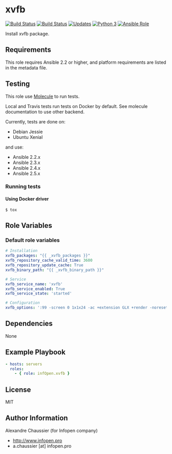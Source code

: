 # xvfb

[![Build Status](https://img.shields.io/travis/infOpen/ansible-role-xvfb/master.svg?label=travis_master)](https://travis-ci.org/infOpen/ansible-role-xvfb)
[![Build Status](https://img.shields.io/travis/infOpen/ansible-role-xvfb/develop.svg?label=travis_develop)](https://travis-ci.org/infOpen/ansible-role-xvfb)
[![Updates](https://pyup.io/repos/github/infOpen/ansible-role-xvfb/shield.svg)](https://pyup.io/repos/github/infOpen/ansible-role-xvfb/)
[![Python 3](https://pyup.io/repos/github/infOpen/ansible-role-xvfb/python-3-shield.svg)](https://pyup.io/repos/github/infOpen/ansible-role-xvfb/)
[![Ansible Role](https://img.shields.io/ansible/role/24830.svg)](https://galaxy.ansible.com/infOpen/xvfb/)

Install xvfb package.

## Requirements

This role requires Ansible 2.2 or higher,
and platform requirements are listed in the metadata file.

## Testing

This role use [Molecule](https://github.com/metacloud/molecule/) to run tests.

Local and Travis tests run tests on Docker by default.
See molecule documentation to use other backend.

Currently, tests are done on:
- Debian Jessie
- Ubuntu Xenial

and use:
- Ansible 2.2.x
- Ansible 2.3.x
- Ansible 2.4.x
- Ansible 2.5.x

### Running tests

#### Using Docker driver

```
$ tox
```

## Role Variables

### Default role variables

``` yaml
# Installation
xvfb_packages: "{{ _xvfb_packages }}"
xvfb_repository_cache_valid_time: 3600
xvfb_repository_update_cache: True
xvfb_binary_path: "{{ _xvfb_binary_path }}"

# Service
xvfb_service_name: 'xvfb'
xvfb_service_enabled: True
xvfb_service_state: 'started'

# Configuration
xvfb_options: ':99 -screen 0 1x1x24 -ac +extension GLX +render -noreset'
```

## Dependencies

None

## Example Playbook

``` yaml
- hosts: servers
  roles:
    - { role: infOpen.xvfb }
```

## License

MIT

## Author Information

Alexandre Chaussier (for Infopen company)
- http://www.infopen.pro
- a.chaussier [at] infopen.pro
